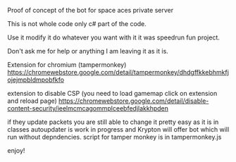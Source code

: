 Proof of concept of the bot for space aces private server 

This is not whole code only c# part of the code.

Use it modify it do whatever you want with it it was speedrun fun project.

Don't ask me for help or anything I am leaving it as it is.

Extension for chromium (tampermonkey)
https://chromewebstore.google.com/detail/tampermonkey/dhdgffkkebhmkfjojejmpbldmpobfkfo

extension to disable CSP (you need to load gamemap click on extension and reload page)
https://chromewebstore.google.com/detail/disable-content-security/ieelmcmcagommplceebfedjlakkhpden


if they update packets you are still able to change it pretty easy as it is in classes autoupdater is work in progress and Krypton will offer bot which will run without depndencies.
script for tamper monkey is in tampermonkey.js

enjoy!
